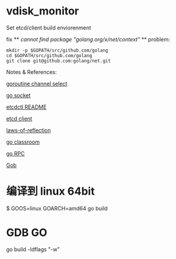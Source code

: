 # vdisk_monitor

Set etcd/client build enviorenment

fix ** *cannot find package "golang.org/x/net/context"* ** problem:
```
mkdir -p $GOPATH/src/github.com/golang
cd $GOPATH/src/github.com/golang
git clone git@github.com:golang/net.git
```
Notes & References:

[goroutine channel select](https://github.com/astaxie/build-web-application-with-golang/blob/master/zh/02.7.md)

[go socket](http://blog.csdn.net/ahlxt123/article/details/47320161)

[etcdctl README](https://github.com/coreos/etcd/blob/master/etcdctl/READMEv2.md)

[etcd client](https://github.com/coreos/etcd/tree/master/client)

[laws-of-reflection](https://blog.golang.org/laws-of-reflection)

[go classroom](https://www.kancloud.cn/digest/batu-go/153540)

[go RPC](https://github.com/astaxie/build-web-application-with-golang/blob/master/zh/8.4.md)

[Gob](https://mikespook.com/2011/03/%E3%80%90%E7%BF%BB%E8%AF%91%E3%80%91gob-%E7%9A%84%E6%95%B0%E6%8D%AE/)




# 编译到 linux 64bit
$ GOOS=linux GOARCH=amd64 go build

# GDB GO
go build -ldflags "-w"

